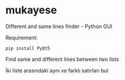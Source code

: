 # mukayese
Different and same lines finder - Python GUI

Requirement:
```
pip install PyQt5
```

Find same and different lines between two lists

İki liste arasındaki aynı ve farklı satırları bul
